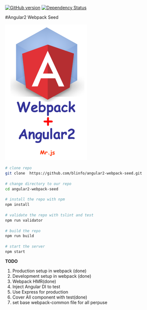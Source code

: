 [![GitHub version](https://badge.fury.io/gh/blinfo%2Fangular2-webpack-seed.svg)](https://badge.fury.io/gh/blinfo%2Fangular2-webpack-seed)
[![Dependency Status](https://david-dm.org/blinfo/angular2-webpack-seed.svg)](https://david-dm.org/angularclass/angular2-webpack-starter)

#Angular2 Webpack Seed 

![enter image description here](assets/webpack+angular.png "webpack+angular.png")


```bash
# clone repo
git clone  https://github.com/blinfo/angular2-webpack-seed.git

# change directory to our repo
cd angular2-webpack-seed

# install the repo with npm
npm install

# validate the repo with tslint and test
npm run validator

# build the repo
npm run build

# start the server
npm start

```
**TODO**
 1. Production setup in webpack (done)
 2. Development setup in webpack (done)
 3. Webpack HMR(done)
 4. Inject Angular DI to test 
 5. Use Express for production
 6. Cover All component with test(done)
 7. set base webpack-common file for all perpuse 
  
 